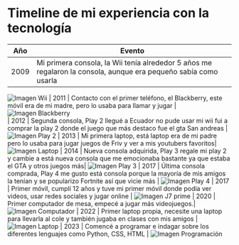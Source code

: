 
# Timeline de mi experiencia con la tecnología

| Año   | Evento                                 |
|-------|----------------------------------------|
| 2009  | Mi primera consola, la Wii tenía alrededor 5 años me regalaron la consola, aunque era pequeño sabía como usarla |
![Imagen Wii](https://upload.wikimedia.org/wikipedia/commons/thumb/8/83/Wii_console.png/1200px-Wii_console.png)
| 2011  | Contacto con el primer teléfono, el Blackberry, este móvil era de mi madre, pero lo usaba para llamar y jugar |
![Imagen Blackberry](https://upload.wikimedia.org/wikipedia/commons/thumb/0/06/BlackBerry_8820%2C_BlackBerry_Bold_9900_and_BlackBerry_Classic.jpg/640px-BlackBerry_8820%2C_BlackBerry_Bold_9900_and_BlackBerry_Classic.jpg)     
| 2012  | Segunda consola, Play 2 llegué a Ecuador no pude usar mi wii fui a comprar la play 2 donde el juego que más destaco fue el gta San andreas |
![Imagen Play 2](https://i.ytimg.com/vi/Wd5Pyyr7nc8/hq720.jpg?sqp=-oaymwEhCK4FEIIDSFryq4qpAxMIARUAAAAAGAElAADIQj0AgKJD&rs=AOn4CLCTQ5On14wxT0wwzEBCN9bHhruBzg)
| 2013  | Mi primera laptop, está laptop era de mi padre pero lo usaba para jugar juegos de Friv y ver a mis youtubers favoritos|
![Imagen Laptop](https://http2.mlstatic.com/D_NQ_NP_912378-MLM77192853407_062024-O.webp)
| 2014  | Nueva consola adquirida, Play 3 regale mi play 2 y cambie a está nueva consola que me emocionaba bastante ya que estaba el GTA y otros juegos más|
![Imagen Play 3](https://encrypted-tbn0.gstatic.com/images?q=tbn:ANd9GcRm5vb8boyyzCRuHpIWm69dZKezGLDNtMW9pA&s)
| 2017  | Última consola comprada, Play 4 me gusto está consola porque la mayoría de mis amigos la tenían y se popularizo Fortnite así que vicie más |
![Imagen Play 4](https://m.media-amazon.com/images/I/81kWdfvs9lL.jpg)
| 2017  | Primer móvil, cumplí 12 años y tuve mi primer móvil donde podía ver videos, usar redes sociales y jugar online |
![Imagen J7 prime](https://i.blogs.es/194c2e/j7-prime-2/450_1000.webp)
| 2020  | Primer computador de mesa, empecé a jugar más videojuegos.|
![Imagen Computador](https://linarojasblog.wordpress.com/wp-content/uploads/2016/05/deimag-1.jpg)
| 2022  | Primer laptop propia, necesite una laptop para llevarla al cole y también jugaba en clases con mis amigos |
![Imagen Laptop]([https://www.hp.com/es-es/shop/Html/Merch/Images/c08154840_1750x1285.jpg](https://encrypted-tbn2.gstatic.com/shopping?q=tbn:ANd9GcRWtPr7gniPFyOp5zec-t3UEtr1ZeWzWnk29h1h4F3SSGntHfcFDgy0pjGaXCb_5UYiQ1NhOdes3FmuCKeKH9EhqTJdNxM2PPJ1H_k3mKOWYdw4ObOdoK0JB-9OZ9uOntKC_LN2bjwWYg&usqp=CAc))
| 2023  | Comencé a programar e indagar sobre los diferentes lenguajes como Python, CSS, HTML |
![Imagen Programación]([https://static.swhosting.com/blog/wp-content/uploads/2024/04/12463_destacada_es.webp](https://haycanal.com/uploads/noticias/14949/Cualenguaje_programacion.jpg))



